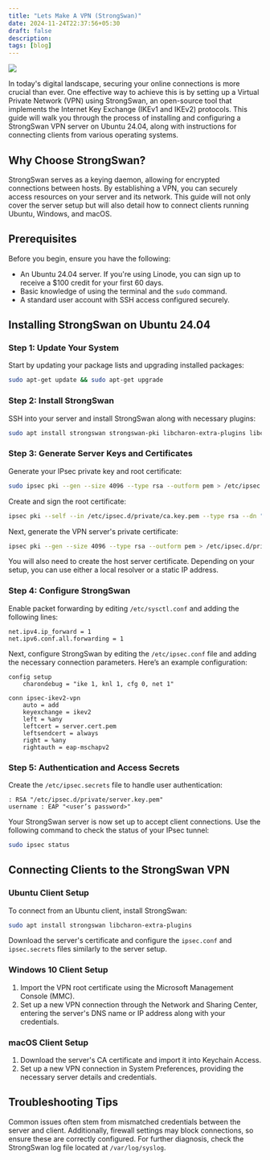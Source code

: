 ```yaml
---
title: "Lets Make A VPN (StrongSwan)"
date: 2024-11-24T22:37:56+05:30
draft: false
description: 
tags: [blog]
---
```


![](https://github.com/iamb4uc/wallpapers/blob/main/gruvbox/gruv-room.png?raw=true)

In today's digital landscape, securing your online connections is more crucial
than ever. One effective way to achieve this is by setting up a Virtual
Private Network (VPN) using StrongSwan, an open-source tool that implements
the Internet Key Exchange (IKEv1 and IKEv2) protocols. This guide will walk
you through the process of installing and configuring a StrongSwan VPN
server on Ubuntu 24.04, along with instructions for connecting clients from
various operating systems.

## Why Choose StrongSwan?
StrongSwan serves as a keying daemon, allowing for encrypted connections
between hosts. By establishing a VPN, you can securely access resources on your
server and its network. This guide will not only cover the server setup but
will also detail how to connect clients running Ubuntu, Windows, and macOS.

## Prerequisites

Before you begin, ensure you have the following:

- An Ubuntu 24.04 server. If you're using Linode, you can sign up to receive a $100 credit for your first 60 days.
- Basic knowledge of using the terminal and the `sudo` command.
- A standard user account with SSH access configured securely.

## Installing StrongSwan on Ubuntu 24.04

### Step 1: Update Your System

Start by updating your package lists and upgrading installed packages:

```bash
sudo apt-get update && sudo apt-get upgrade
```

### Step 2: Install StrongSwan

SSH into your server and install StrongSwan along with necessary plugins:

```bash
sudo apt install strongswan strongswan-pki libcharon-extra-plugins libcharon-extauth-plugins libstrongswan-extra-plugins libtss2-tcti-tabrmd0 -y
```

### Step 3: Generate Server Keys and Certificates

Generate your IPsec private key and root certificate:

```bash
sudo ipsec pki --gen --size 4096 --type rsa --outform pem > /etc/ipsec.d/private/ca.key.pem
```

Create and sign the root certificate:

```bash
ipsec pki --self --in /etc/ipsec.d/private/ca.key.pem --type rsa --dn "CN=<Your VPN Server Name>" --ca --lifetime 3650 --outform pem > /etc/ipsec.d/cacerts/ca.cert.pem
```

Next, generate the VPN server's private certificate:

```bash
ipsec pki --gen --size 4096 --type rsa --outform pem > /etc/ipsec.d/private/server.key.pem
```

You will also need to create the host server certificate. Depending on your setup, you can use either a local resolver or a static IP address.

### Step 4: Configure StrongSwan

Enable packet forwarding by editing `/etc/sysctl.conf` and adding the following lines:

```plaintext
net.ipv4.ip_forward = 1
net.ipv6.conf.all.forwarding = 1
```

Next, configure StrongSwan by editing the `/etc/ipsec.conf` file and adding the necessary connection parameters. Here’s an example configuration:

```plaintext
config setup
    charondebug = "ike 1, knl 1, cfg 0, net 1"
    
conn ipsec-ikev2-vpn
    auto = add
    keyexchange = ikev2
    left = %any
    leftcert = server.cert.pem
    leftsendcert = always
    right = %any
    rightauth = eap-mschapv2
```

### Step 5: Authentication and Access Secrets

Create the `/etc/ipsec.secrets` file to handle user authentication:

```plaintext
: RSA "/etc/ipsec.d/private/server.key.pem"
username : EAP "<user’s password>"
```

Your StrongSwan server is now set up to accept client connections. Use the following command to check the status of your IPsec tunnel:

```bash
sudo ipsec status
```

## Connecting Clients to the StrongSwan VPN

### Ubuntu Client Setup

To connect from an Ubuntu client, install StrongSwan:

```bash
sudo apt install strongswan libcharon-extra-plugins
```

Download the server's certificate and configure the `ipsec.conf` and `ipsec.secrets` files similarly to the server setup.

### Windows 10 Client Setup

1. Import the VPN root certificate using the Microsoft Management Console (MMC).
2. Set up a new VPN connection through the Network and Sharing Center, entering the server's DNS name or IP address along with your credentials.

### macOS Client Setup

1. Download the server's CA certificate and import it into Keychain Access.
2. Set up a new VPN connection in System Preferences, providing the necessary server details and credentials.

## Troubleshooting Tips

Common issues often stem from mismatched credentials between the server and client. Additionally, firewall settings may block connections, so ensure these are correctly configured. For further diagnosis, check the StrongSwan log file located at `/var/log/syslog`.

